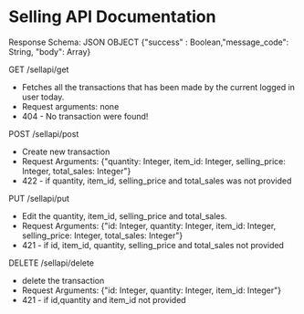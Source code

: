 # Selling API Documentation

Response Schema:
JSON OBJECT {"success" : Boolean,"message_code": String, "body": Array}

GET /sellapi/get

- Fetches all the transactions that has been made by the current logged in user today.
- Request arguments: none
- 404 - No transaction were found!

POST /sellapi/post

- Create new transaction
- Request Arguments: {"quantity: Integer, item_id: Integer, selling_price: Integer, total_sales: Integer"}
- 422 - if quantity, item_id, selling_price and total_sales was not provided

PUT /sellapi/put

- Edit the quantity, item_id, selling_price and total_sales.
- Request Arguments: {"id: Integer, quantity: Integer, item_id: Integer, selling_price: Integer, total_sales: Integer"}
- 421 - if id, item_id, quantity, selling_price and total_sales not provided

DELETE /sellapi/delete

- delete the transaction
- Request Arguments: {"id: Integer, quantity: Integer, item_id: Integer"}
- 421 - if id,quantity and item_id not provided
